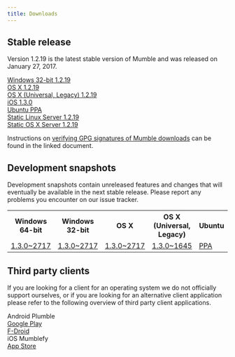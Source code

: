 ```yaml
---
title: Downloads
---
```


## Stable release

Version 1.2.19 is the latest stable version of Mumble and was released on January 27, 2017.

<div class="download-box-container">

<div class="download-box">
    <a href="#">
        <span class="os os-windows" aria-hidden="true"></span>
        <span class="os-name">Windows 32-bit</span>
        1.2.19
    </a>
</div>

<div class="download-box">
    <a href="#">
        <span class="os os-mac" aria-hidden="true"></span>
        <span class="os-name">OS X</span>
        1.2.19
    </a>
</div>

<div class="download-box">
    <a href="#">
        <span class="os os-mac" aria-hidden="true"></span>
        <span class="os-name">OS X (Universal, Legacy)</span>
        1.2.19
    </a>
</div>

<div class="download-box">
    <a href="#">
        <span class="os os-ios" aria-hidden="true"></span>
        <span class="os-name">iOS</span>
        1.3.0
    </a>
</div>

<div class="download-box">
    <a href="#">
        <span class="os os-linux" aria-hidden="true"></span>
        <span class="os-name">Ubuntu</span>
        PPA
    </a>
</div>

<div class="download-box">
    <a href="#">
        <span class="os os-linux" aria-hidden="true"></span>
        <span class="os-name">Static Linux Server</span>
        1.2.19
    </a>
</div>

<div class="download-box">
    <a href="#">
        <span class="os os-mac" aria-hidden="true"></span>
        <span class="os-name">Static OS X Server</span>
        1.2.19
    </a>
</div>

</div>

Instructions on [verifying GPG signatures of Mumble downloads](https://github.com/mumble-voip/mumble-gpg-signatures/blob/master/gpg.txt) can be found in the linked document.

## Development snapshots

Development snapshots contain unreleased features and changes that will eventually be available in the next stable release. Please report any problems you encounter on our issue tracker.

<table class="development-snapshots">
    <tr>
        <th>Windows 64-bit</th>
        <th>Windows 32-bit</th>
        <th>OS X</th>
        <th>OS X (Universal, Legacy)</th>
        <th>Ubuntu</th>
        <th>Static Linux Server</th>
        <th>Static OS X Server</th>
    </tr>
    <tr>
        <td>
            <a href="#">1.3.0~2717</a>
        </td>
        <td>
            <a href="#">1.3.0~2717</a>
        </td>
        <td>
            <a href="#">1.3.0~2717</a>
        </td>
        <td>
            <a href="#">1.3.0~1645</a>
        </td>
        <td>
            <a href="#">PPA</a>
        </td>
        <td>
            <a href="#">1.3.0~2717</a>
        </td>
        <td>
            <a href="#">1.3.0~2717</a>
        </td>
    </tr>
</table>


## Third party clients

If you are looking for a client for an operating system we do not officially support ourselves, or if you are looking for an alternative client application please refer to the following overview of third party client applications.

<div class="download-box-container">

<div class="download-box">
    <span class="os os-android" aria-hidden="true"></span>
    <span class="os-name">Android</span>
    Plumble<br />
    <a href="#">Google Play</a><br />
    <a href="#">F-Droid</a>
</div>

<div class="download-box">
    <span class="os os-ios" aria-hidden="true"></span>
    <span class="os-name">iOS</span>
    Mumblefy<br />
    <a href="#">App Store</a>
</div>

</div>
